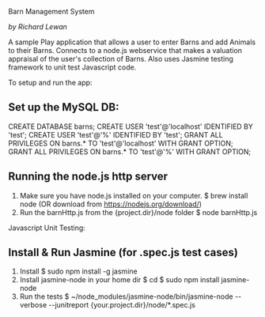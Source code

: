 Barn Management System

*by Richard Lewan*

A sample Play application that allows a user to enter Barns and add Animals to their Barns. Connects to a node.js webservice that makes a valuation appraisal of the user's collection of Barns. Also uses Jasmine testing framework to unit test Javascript code.

To setup and run the app:

Set up the MySQL DB:
------------------------
CREATE DATABASE barns;
CREATE USER 'test'@'localhost' IDENTIFIED BY 'test';
CREATE USER 'test'@'%' IDENTIFIED BY 'test';
GRANT ALL PRIVILEGES ON barns.* TO 'test'@'localhost' WITH GRANT OPTION;
GRANT ALL PRIVILEGES ON barns.* TO 'test'@'%' WITH GRANT OPTION;

Running the node.js http server
-------------------------------
1. Make sure you have node.js installed on your computer.
    $ brew install node
    (OR download from https://nodejs.org/download/)
2. Run the barnHttp.js from the {project.dir}/node folder
    $ node barnHttp.js

Javascript Unit Testing:

Install & Run Jasmine (for .spec.js test cases)
-----------------------------------------
1. Install
    $ sudo npm install -g jasmine
2. Install jasmine-node in your home dir
    $ cd
    $ sudo npm install jasmine-node
3. Run the tests
    $ ~/node_modules/jasmine-node/bin/jasmine-node --verbose --junitreport {your.project.dir}/node/*.spec.js
